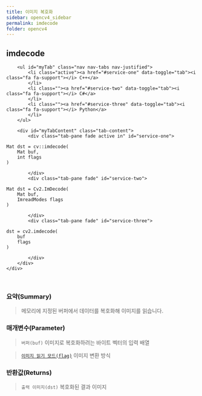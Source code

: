 ```yaml
---
title: 이미지 복호화
sidebar: opencv4_sidebar
permalink: imdecode
folder: opencv4
---
```


<div class="row">
    <div class="col-lg-12">
        <h2 class="page-header">imdecode</h2>
    </div>
    <div class="col-lg-12">

        <ul id="myTab" class="nav nav-tabs nav-justified">
            <li class="active"><a href="#service-one" data-toggle="tab"><i class="fa fa-support"></i> C++</a>
            </li>
            <li class=""><a href="#service-two" data-toggle="tab"><i class="fa fa-support"></i> C#</a>
            </li>
            <li class=""><a href="#service-three" data-toggle="tab"><i class="fa fa-support"></i> Python</a>
            </li>
        </ul>

        <div id="myTabContent" class="tab-content">
            <div class="tab-pane fade active in" id="service-one">
<pre class="prettyprint"><code class="language-cpp">Mat dst = cv::imdecode(
    Mat buf,
    int flags
)</code></pre>
            </div>
            <div class="tab-pane fade" id="service-two">
<pre class="prettyprint"><code class="language-cs">Mat dst = Cv2.ImDecode(
    Mat buf,
    ImreadModes flags
)</code></pre>
            </div>
            <div class="tab-pane fade" id="service-three">
<pre class="prettyprint"><code class="language-py">dst = cv2.imdecode(
    buf
    flags
)</code></pre>
            </div>
        </div>
    </div>
</div>

<br>

### 요약(Summary)

> 메모리에 지정된 버퍼에서 데이터를 복호화해 이미지를 읽습니다.

### 매개변수(Parameter)

> `버퍼(buf)` 이미지로 복호화하려는 바이트 벡터의 입력 배열

> [`이미지 읽기 모드(flag)`](imreadModes) 이미지 변환 방식

### 반환값(Returns)

> `출력 이미지(dst)` 복호화된 결과 이미지